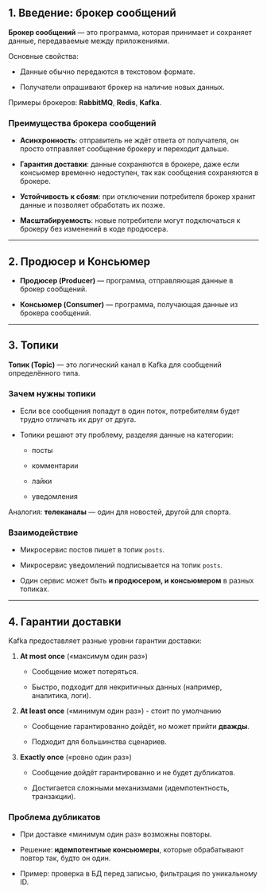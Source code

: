 ## 1. Введение: брокер сообщений

**Брокер сообщений** — это программа, которая принимает и сохраняет данные, передаваемые между приложениями.

Основные свойства:

- Данные обычно передаются в текстовом формате.
    
- Получатели опрашивают брокер на наличие новых данных.
    

Примеры брокеров: **RabbitMQ**, **Redis**, **Kafka**.

### Преимущества брокера сообщений

- **Асинхронность**: отправитель не ждёт ответа от получателя, он просто отправляет сообщение брокеру и переходит дальше.
    
- **Гарантия доставки**: данные сохраняются в брокере, даже если консьюмер временно недоступен, так как сообщения сохраняются в брокере.
    
- **Устойчивость к сбоям**: при отключении потребителя брокер хранит данные и позволяет обработать их позже.
    
- **Масштабируемость**: новые потребители могут подключаться к брокеру без изменений в коде продюсера.

---

## 2. Продюсер и Консьюмер

- **Продюсер (Producer)** — программа, отправляющая данные в брокер сообщений.
    
- **Консьюмер (Consumer)** — программа, получающая данные из брокера сообщений.

---

## 3. Топики

**Топик (Topic)** — это логический канал в Kafka для сообщений определённого типа.

### Зачем нужны топики

- Если все сообщения попадут в один поток, потребителям будет трудно отличать их друг от друга.
    
- Топики решают эту проблему, разделяя данные на категории:
    
    - посты
        
    - комментарии
        
    - лайки
        
    - уведомления
        

Аналогия: **телеканалы** — один для новостей, другой для спорта.

### Взаимодействие

- Микросервис постов пишет в топик `posts`.
    
- Микросервис уведомлений подписывается на топик `posts`.
    
- Один сервис может быть **и продюсером, и консьюмером** в разных топиках.

---

## 4. Гарантии доставки

Kafka предоставляет разные уровни гарантии доставки:

1. **At most once** («максимум один раз»)
    
    - Сообщение может потеряться.
        
    - Быстро, подходит для некритичных данных (например, аналитика, логи).
        
2. **At least once** («минимум один раз») - стоит по умолчанию
    
    - Сообщение гарантированно дойдёт, но может прийти **дважды**.
        
    - Подходит для большинства сценариев.
        
3. **Exactly once** («ровно один раз»)
    
    - Сообщение дойдёт гарантированно и не будет дубликатов.
        
    - Достигается сложными механизмами (идемпотентность, транзакции).
        

### Проблема дубликатов

- При доставке «минимум один раз» возможны повторы.
    
- Решение: **идемпотентные консьюмеры**, которые обрабатывают повтор так, будто он один.
    
- Пример: проверка в БД перед записью, фильтрация по уникальному ID.
